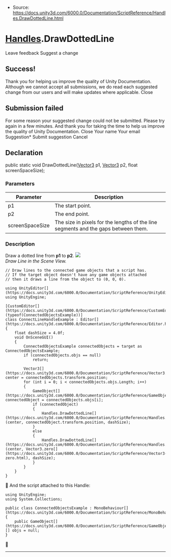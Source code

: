 * Source: https://docs.unity3d.com/6000.0/Documentation/ScriptReference/Handles.DrawDottedLine.html

#  [Handles](https://docs.unity3d.com/6000.0/Documentation/ScriptReference/Handles.html).DrawDottedLine
Leave feedback
Suggest a change
## Success!
Thank you for helping us improve the quality of Unity Documentation. Although we cannot accept all submissions, we do read each suggested change from our users and will make updates where applicable.
Close
## Submission failed
For some reason your suggested change could not be submitted. Please <a>try again</a> in a few minutes. And thank you for taking the time to help us improve the quality of Unity Documentation.
Close
Your name Your email Suggestion* Submit suggestion
Cancel
## Declaration
public static void DrawDottedLine([Vector3](https://docs.unity3d.com/6000.0/Documentation/ScriptReference/Vector3.html) p1, [Vector3](https://docs.unity3d.com/6000.0/Documentation/ScriptReference/Vector3.html) p2, float screenSpaceSize); 
### Parameters
Parameter | Description  
---|---  
p1 | The start point.  
p2 | The end point.  
screenSpaceSize | The size in pixels for the lengths of the line segments and the gaps between them.  
### Description
Draw a dotted line from **p1** to **p2**.
![](https://docs.unity3d.com/6000.0/Documentation/StaticFiles/ScriptRefImages/DrawDottedLine.png)   
_Draw Line in the Scene View._
```
// Draw lines to the connected game objects that a script has.
// If the target object doesn't have any game objects attached
// then it draws a line from the object to (0, 0, 0).  
  
using UnityEditor[](https://docs.unity3d.com/6000.0/Documentation/ScriptReference/UnityEditor.html);
using UnityEngine;  
  
[CustomEditor[](https://docs.unity3d.com/6000.0/Documentation/ScriptReference/CustomEditor.html)(typeof(ConnectedObjectsExample))]
class ConnectLineHandleExample : Editor[](https://docs.unity3d.com/6000.0/Documentation/ScriptReference/Editor.html)
{
    float dashSize = 4.0f;
    void OnSceneGUI()
    {
        ConnectedObjectsExample connectedObjects = target as ConnectedObjectsExample;
        if (connectedObjects.objs == null)
            return;  
  
        Vector3[](https://docs.unity3d.com/6000.0/Documentation/ScriptReference/Vector3.html) center = connectedObjects.transform.position;
        for (int i = 0; i < connectedObjects.objs.Length; i++)
        {
            GameObject[](https://docs.unity3d.com/6000.0/Documentation/ScriptReference/GameObject.html) connectedObject = connectedObjects.objs[i];
            if (connectedObject)
            {
                Handles.DrawDottedLine[](https://docs.unity3d.com/6000.0/Documentation/ScriptReference/Handles.DrawDottedLine.html)(center, connectedObject.transform.position, dashSize);
            }
            else
            {
                Handles.DrawDottedLine[](https://docs.unity3d.com/6000.0/Documentation/ScriptReference/Handles.DrawDottedLine.html)(center, Vector3.zero[](https://docs.unity3d.com/6000.0/Documentation/ScriptReference/Vector3-zero.html), dashSize);
            }
        }
    }
}

```

And the script attached to this Handle:
```
using UnityEngine;
using System.Collections;  
  
public class ConnectedObjectsExample : MonoBehaviour[](https://docs.unity3d.com/6000.0/Documentation/ScriptReference/MonoBehaviour.html)
{
    public GameObject[](https://docs.unity3d.com/6000.0/Documentation/ScriptReference/GameObject.html)[] objs = null;
}

```

* * *
